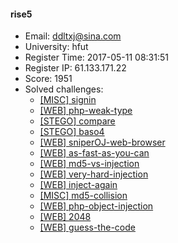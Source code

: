#### rise5  

* Email: ddltxj@sina.com  
* University: hfut  
* Register Time: 2017-05-11 08:31:51  
* Register IP: 61.133.171.22  
* Score: 1951  
* Solved challenges: 
  * [[MISC] signin](https://github.com/SniperOJ/Challenges/blob/master/misc/signin.json)  
  * [[WEB] php-weak-type](https://github.com/SniperOJ/Challenges/blob/master/web/php-weak-type.json)  
  * [[STEGO] compare](https://github.com/SniperOJ/Challenges/blob/master/stego/compare.json)  
  * [[STEGO] baso4](https://github.com/SniperOJ/Challenges/blob/master/stego/baso4.json)  
  * [[WEB] sniperOJ-web-browser](https://github.com/SniperOJ/Challenges/blob/master/web/sniperOJ-web-browser.json)  
  * [[WEB] as-fast-as-you-can](https://github.com/SniperOJ/Challenges/blob/master/web/as-fast-as-you-can.json)  
  * [[WEB] md5-vs-injection](https://github.com/SniperOJ/Challenges/blob/master/web/md5-vs-injection.json)  
  * [[WEB] very-hard-injection](https://github.com/SniperOJ/Challenges/blob/master/web/very-hard-injection.json)  
  * [[WEB] inject-again](https://github.com/SniperOJ/Challenges/blob/master/web/inject-again.json)  
  * [[MISC] md5-collision](https://github.com/SniperOJ/Challenges/blob/master/misc/md5-collision.json)  
  * [[WEB] php-object-injection](https://github.com/SniperOJ/Challenges/blob/master/web/php-object-injection.json)  
  * [[WEB] 2048](https://github.com/SniperOJ/Challenges/blob/master/web/2048.json)  
  * [[WEB] guess-the-code](https://github.com/SniperOJ/Challenges/blob/master/web/guess-the-code.json)  
